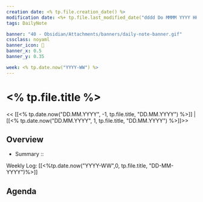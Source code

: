 ```yaml
---
creation date: <% tp.file.creation_date() %>
modification date: <%+ tp.file.last_modified_date("dddd Do MMMM YYYY HH:mm:ss") %>
tags: DailyNote

banner: "40 - Obsidian/Attachments/banners/daily-note-banner.gif"
cssclass: noyaml
banner_icon: 💌
banner_x: 0.5
banner_y: 0.35

week: <% tp.date.now("YYYY-WW") %>
---
```


# <% tp.file.title %>

<< [[<% tp.date.now("DD.MM.YYYY", -1, tp.file.title, "DD.MM.YYYY") %>]] | [[<% tp.date.now("DD.MM.YYYY", 1, tp.file.title, "DD.MM.YYYY") %>]]>>


## Overview
- Summary :: 

Weekly Log: [[<%tp.date.now("YYYY-WW",0, tp.file.title, "DD-MM-YYYY")%>]]

## Agenda
